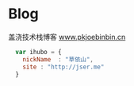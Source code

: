 # Blog
盖浇技术栈博客
www.pkjoebinbin.cn



```javascript
  var ihubo = {
    nickName  : "草依山",
    site : "http://jser.me"
  }
```
